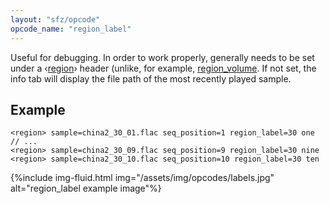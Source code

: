 ```yaml
---
layout: "sfz/opcode"
opcode_name: "region_label"
---
```

Useful for debugging. In order to work properly, generally needs to be set under
a ‹[region](/headers/region)› header (unlike, for example, [region_volume](/opcodes/region_volume).
If not set, the info tab will display the file path of the most recently played sample.

## Example

```
<region> sample=china2_30_01.flac seq_position=1 region_label=30 one
// ...
<region> sample=china2_30_09.flac seq_position=9 region_label=30 nine
<region> sample=china2_30_10.flac seq_position=10 region_label=30 ten
```

{%include img-fluid.html
  img="/assets/img/opcodes/labels.jpg"
  alt="region_label example image"%}

[region]: /headers/region
